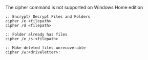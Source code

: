 The cipher command is not supported on Windows Home edition

````batch
:: Encrypt/ Decrypt Files and Folders
cipher /e <filepath> 
cipher /d <filepath>

:: Folder already has files
cipher /e /s:<filepath> 

:: Make deleted files unrecoverable
cipher /w:<driveletter>: 
````
